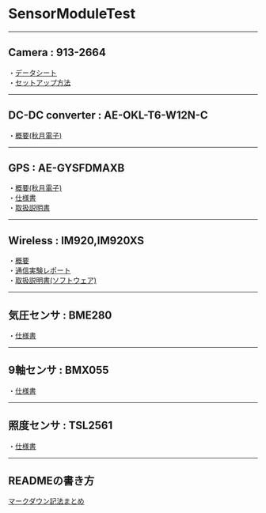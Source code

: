 # SensorModuleTest
***
## Camera  :  913-2664
・[データシート](https://docs.rs-online.com/3b9b/0900766b814db308.pdf)<br>
・[セットアップ方法](https://www.rs-online.com/designspark/raspberry-pi-camera-jp)

***
## DC-DC converter  :  AE-OKL-T6-W12N-C
・[概要(秋月電子)](http://akizukidenshi.com/catalog/g/gK-07728/)

***
## GPS  :  AE-GYSFDMAXB
・[概要(秋月電子)](http://akizukidenshi.com/catalog/g/gK-09991/)<br>
・[仕様書](http://akizukidenshi.com/download/ds/taiyouyuden/GYSFDMAXB_spec_ae.pdf)<br>
・[取扱説明書](http://akizukidenshi.com/download/ds/akizuki/AE-GPS_manual_r1.06_s.pdf)

***
## Wireless  :  IM920,IM920XS
・[概要](https://www.interplan.co.jp/solution/wireless/im920/im920.php)<br>
・[通信実験レポート](http://akizukidenshi.com/download/ds/interplan/TR01.pdf)<br>
・[取扱説明書(ソフトウェア)](https://www.interplan.co.jp/support/solution/IM315/manual/IM920_SW_manual.pdf)

***
## 気圧センサ  :  BME280
・[仕様書](http://www.ne.jp/asahi/o-family/extdisk/BME280/BME280_DJP.pdf)

***
## 9軸センサ  :  BMX055
・[仕様書](https://www.mouser.jp/datasheet/2/783/BST-BMX055-DS000-1509552.pdf)

***
## 照度センサ  :  TSL2561
・[仕様書](https://strawberry-linux.com/pub/TSL2561.pdf)

***
## READMEの書き方
[マークダウン記法まとめ](https://codechord.com/2012/01/readme-markdown/)
